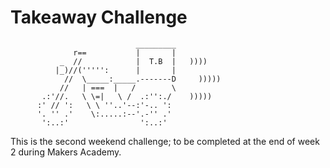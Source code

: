 Takeaway Challenge
==================
```
                            _________
              r==           |       |
           _  //            |  T.B  |   ))))
          |_)//(''''':      |       |
            //  \_____:_____.-------D     )))))
           //   | ===  |   /        \
       .:'//.   \ \=|   \ /  .:'':./    )))))
      :' // ':   \ \ ''..'--:'-.. ':
      '. '' .'    \:.....:--'.-'' .'
       ':..:'                ':..:'

 ```

This is the second weekend challenge; to be completed at the end of week 2 during Makers Academy. 